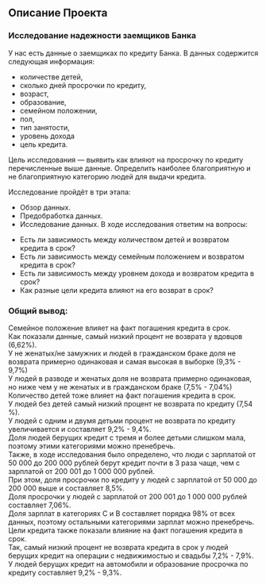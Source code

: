 ## Описание Проекта

### Исследование надежности заемщиков Банка

У нас есть данные о заемщиках по кредиту Банка. 
В данных содержится следующая информация:
- количестве детей, 
- сколько дней просрочки по кредиту,
- возраст,
- образование,
- семейном положении,
- пол,
- тип занятости,
- уровень дохода
- цель кредита.

Цель исследования  — выявить как влияют на просрочку по кредиту перечисленные выше данные. Определить наиболее благоприятную и не благоприятную категорию людей для выдачи кредита.

Исследование пройдёт в три этапа:

* Обзор данных.
* Предобработка данных.
* Исследование данных.
В ходе исследования ответим на вопросы:
- Есть ли зависимость между количеством детей и возвратом кредита в срок?
- Есть ли зависимость между семейным положением и возвратом кредита в срок?
- Есть ли зависимость между уровнем дохода и возвратом кредита в срок?
- Как разные цели кредита влияют на его возврат в срок?

### Общий вывод:
Семейное положение влияет на факт погашения кредита в срок.  
Как показали данные, самый низкий процент не возврата у вдовцов (6,62%).  
У не женатых/не замужних и людей в гражданском браке доля не возврата примерно одинаковая и самая высокая в выборке (9,3% - 9,7%)  
У людей в разводе и женатых доля не возврата примерно одинаковая, но ниже чем у не женатых и в гражданском браке (7,5% - 7,04%)  
Количество детей тоже влияет на факт погашения кредита в срок.  
У людей без детей самый низкий процент не возврата по кредиту (7,54 %).  
У людей с одним и двумя детьми процент не возврата по кредиту увеличивается и составляет 9,2% - 9,4%.  
Доля людей берущих кредит с тремя и более детьми слишком мала, поэтому этими категориями можно пренебречь.  
Также, в ходе исследования было определено, что люди с зарплатой от 50 000 до 200 000 рублей берут кредит почти в 3 раза чаще, чем с зарплатой от 200 001 до 1 000 000 рублей.  
При этом, доля просрочки по кредиту у людей с зарплатой от 50 000 до 200 000 выше и составляет 8,5%.  
Доля просрочки у людей с зарплатой от 200 001 до 1 000 000 рублей составляет 7,06%.  
Доля зарплат в категориях С и В составляет порядка 98% от всех данных, поэтому остальными категориями зарплат можно пренебречь.  
Цели кредита также показали влияние на факт погашения кредита в срок.  
Так, самый низкий процент не возврата кредита в срок у людей берущих кредит на операции с недвижимостью и свадьбы 7,2% - 7,9%.  
У людей берущих кредит на автомобили и образование просрочка по кредиту составляет 9,2% - 9,3%.
